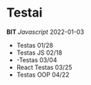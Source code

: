 # Testai
**BIT**
*Javascript* 2022-01-03

- Testas 01/28
- Testas JS 02/18
- -Testas 03/04
- React Testas 03/25
- Testas OOP 04/22
